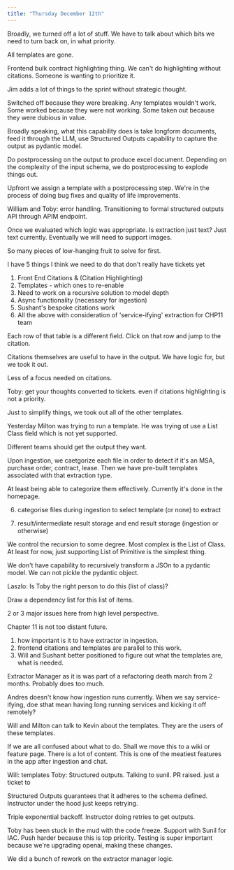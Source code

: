 ```yaml
---
title: "Thursday December 12th"
---
```


Broadly, we turned off a lot of stuff. We have to talk about which bits we need to turn back on, in what priority. 

All templates are gone. 

Frontend bulk contract highlighting thing. We can't do highlighting without citations. Someone is wanting to prioritize it. 

Jim adds a lot of things to the sprint without strategic thought. 

Switched off because they were breaking. Any templates wouldn't work. Some worked because they were not working. Some taken out because they were dubious in value. 

Broadly speaking, what this capability does is take longform documents, feed it through the LLM, use Structured Outputs capability to capture the output as pydantic model. 

Do postprocessing on the output to produce excel document. Depending on the complexity of the input schema, we do postprocessing to explode things out. 

Upfront we assign a template with a postprocessing step. We're in the process of doing bug fixes and quality of life improvements. 

William and Toby: error handling. Transitioning to formal structured outputs API through APIM endpoint. 

Once we evaluated which logic was appropriate. Is extraction just text? Just text currently. Eventually we will need to support images. 

So many pieces of low-hanging fruit to solve for first. 

I have 5 things I think we need to do that don't really have tickets yet
 
1)	Front End Citations & (Citation Highlighting)
2)	Templates - which ones to re-enable
3) Need to work on a recursive solution to model depth
4)	Async functionality (necessary for ingestion)
5)	Sushant's bespoke citations work
6)	All the above with consideration of 'service-ifying' extraction for CHP11 team

Each row of that table is a different field. Click on that row and jump to the citation. 

Citations themselves are useful to have in the output. We have logic for, but we took it out. 

Less of a focus needed on citations. 
 
Toby: get your thoughts converted to tickets. even if citations highlighting is not a priority. 

Just to simplify things, we took out all of the other templates. 

Yesterday Milton was trying to run a template. He was trying ot use a List Class field which is not yet supported. 

Different teams should get the output they want.

Upon ingestion, we caetgorize each file in order to detect if it's an MSA, purchase order, contract, lease. Then we have pre-built templates associated with that extraction type. 

At least being able to categorize them effectively. Currently it's done in the homepage. 

6) categorise files during ingestion to select template (or none) to extract
 
7) result/intermediate result storage and end result storage (ingestion or otherwise)

We control the recursion to some degree. Most complex is the List of Class. At least for now, just supporting List of Primitive is the simplest thing. 

We don't have capability to recursively transform a JSOn to a pydantic model. We can not pickle the pydantic object. 

Laszlo: Is Toby the right person to do this (list of class)?

Draw a dependency list for this list of items. 

2 or 3 major issues here from high level perspective. 

Chapter 11 is not too distant future. 
1. how important is it to have extractor in ingestion.
2. frontend citations and templates are parallel to this work.
3. Will and Sushant better positioned to figure out what the templates are, what is needed.

Extractor Manager as it is was part of a refactoring death march from 2 months. Probably does too much. 

Andres doesn't know how ingestion runs currently. When we say service-ifying, doe sthat mean having long running services and kicking it off remotely?

Will and Milton can talk to Kevin about the templates. They are the users of these templates. 

If we are all confused about what to do. Shall we move this to a wiki or feature page. There is a lot of content. This is one of the meatiest features in the app after ingestion and chat. 

Will: templates
Toby: Structured outputs. Talking to sunil. PR raised. just a ticket to 

Structured Outputs guarantees that it adheres to the schema defined. Instructor under the hood just keeps retrying. 

Triple exponential backoff. Instructor doing retries to get outputs. 

Toby has been stuck in the mud with the code freeze. Support with Sunil for IAC. Push harder because this is top priority. Testing is super important because we're upgrading openai, making these changes. 

We did a bunch of rework on the extractor manager logic. 


